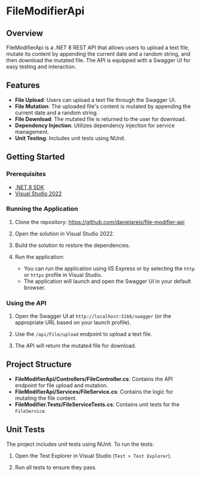 # FileModifierApi

## Overview

FileModifierApi is a .NET 8 REST API that allows users to upload a text file, mutate its content by appending the current date and a random string, and then download the mutated file. The API is equipped with a Swagger UI for easy testing and interaction.

## Features

- **File Upload**: Users can upload a text file through the Swagger UI.
- **File Mutation**: The uploaded file's content is mutated by appending the current date and a random string.
- **File Download**: The mutated file is returned to the user for download.
- **Dependency Injection**: Utilizes dependency injection for service management.
- **Unit Testing**: Includes unit tests using NUnit.

## Getting Started

### Prerequisites

- [.NET 8 SDK](https://dotnet.microsoft.com/download/dotnet/8.0)
- [Visual Studio 2022](https://visualstudio.microsoft.com/vs/)

### Running the Application

1. Clone the repository: https://github.com/danielareis/file-modifier-api

2. Open the solution in Visual Studio 2022.

3. Build the solution to restore the dependencies.

4. Run the application:
   - You can run the application using IIS Express or by selecting the `http` or `https` profile in Visual Studio.
   - The application will launch and open the Swagger UI in your default browser.

### Using the API

1. Open the Swagger UI at `http://localhost:5166/swagger` (or the appropriate URL based on your launch profile).

2. Use the `/api/File/upload` endpoint to upload a text file.

3. The API will return the mutated file for download.

## Project Structure

- **FileModifierApi/Controllers/FileController.cs**: Contains the API endpoint for file upload and mutation.
- **FileModifierApi/Services/FileService.cs**: Contains the logic for mutating the file content.
- **FileModifier.Tests/FileServiceTests.cs**: Contains unit tests for the `FileService`.

## Unit Tests

The project includes unit tests using NUnit. To run the tests:

1. Open the Test Explorer in Visual Studio (`Test > Test Explorer`).

2. Run all tests to ensure they pass.